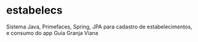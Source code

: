 # estabelecs

Sistema Java, Primefaces, Spring, JPA para cadastro de estabelecimentos, e consumo do app Guia Granja Viana
